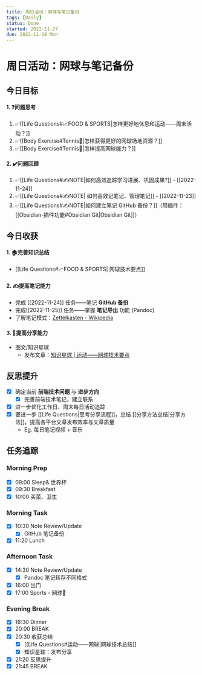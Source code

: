 ```yaml
---
title: 周日活动：网球与笔记备份
tags: [Daily]
status: Done
started: 2022-11-27
due: 2022-11-28 Mon
---
```

# 周日活动：网球与笔记备份
## 今日目标
#### 1. ❓问题思考
1. ✅[[Life Questions#📈FOOD & SPORTS|怎样更好地休息和运动——周末活动？]]
2. ✅[[Body Exercise#Tennis🎾|怎样获得更好的网球场地资源？]]
3. ✅[[Body Exercise#Tennis🎾|怎样提高网球能力？]]
#### 2. ✔️问题回顾
1. ✅[[Life Questions#✍️NOTE|如何高效追踪学习进展、巩固成果?]] - [[2022-11-24]]
2. ✅[[Life Questions#✍️NOTE| 如何高效记笔记、管理笔记]] - [[2022-11-23]]
1. ✅[[Life Questions#✍️NOTE|如何建立笔记 GitHub 备份？]]（用插件：[[Obsidian-插件功能#Obsidian Git|Obsidian Git]]）
## 今日收获
#### 1. 🏠完善知识总结
- [[Life Questions#📈FOOD & SPORTS| 网球技术要点]]
#### 2. ✍️提高笔记能力
- 完成 [[2022-11-24]] 任务——笔记 **GitHub 备份**
- 完成[[2022-11-25]] 任务——掌握 **笔记导出** 功能 (Pandoc)
- 了解笔记模式：[Zettelkasten - Wikipedia](https://en.wikipedia.org/wiki/Zettelkasten)
#### 3. 👯提高分享能力
- 图文/知识星球
	- 发布文章：[知识星球 | 运动——网球技术要点](https://articles.zsxq.com/id_l5xe6o5n6j6w.html)
## 反思提升
- [x] 确定当前 **前端技术问题** 与 **进步方向**
	- [x] 完善前端技术笔记，建立联系
- [x] 进一步优化工作日、周末每日活动追踪
- [x] 要进一步 [[Life Questions|思考分享流程]]，总结 [[分享方法总结|分享方法]]，提高各平台文章发布效率与文章质量
	- Eg. 每日笔记视频 + 音乐
## 任务追踪
### Morning Prep
- [x] 09:00 Sleep& 世界杯
- [x] 09:30 Breakfast
- [x] 10:00 买菜、卫生
### Morning Task
- [x] 10:30 Note Review/Update
	- [x] GitHub 笔记备份
- [x] 11:20 Lunch
### Afternoon Task
- [x] 14:30 Note Review/Update
	- [x] Pandoc 笔记转存不同格式 
- [x] 16:00 出门
- [x] 17:00 Sports - 网球🎾
### Evening Break
- [x] 18:30 Dinner
- [x] 20:00 BREAK
- [x] 20:30 收获总结
	- [x] [[Life Questions#运动——网球|网球技术总结]]
	- [x] 知识星球：发布分享
- [x] 21:20 反思提升
- [x] 21:45 BREAK